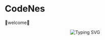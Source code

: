 # CodeNes
👋welcome👋
<p align="center">
  <img src="https://readme-typing-svg.demolab.com?font=Fira+Code&size=25&pause=1000&color=F75C7E&center=true&width=435&lines=Hello,+my+name+is+Nes" alt="Typing SVG" />
</p>
